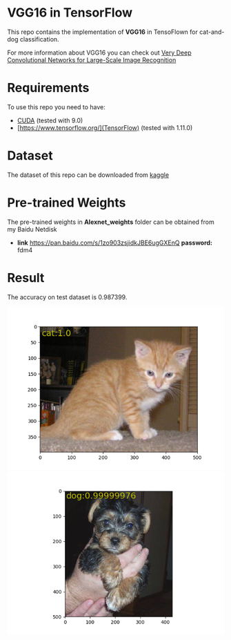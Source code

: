 # VGG16 in TensorFlow

This repo contains the implementation of **VGG16** in TensoFlown for cat-and-dog classification.

For more information about VGG16 you can check out [Very Deep Convolutional Networks for Large-Scale Image Recognition](https://arxiv.org/pdf/1409.1556v6.pdf)


# Requirements

To use this repo you need to have:

* [CUDA](https://developer.nvidia.com/cuda-toolkit) (tested with 9.0)
* [https://www.tensorflow.org/](TensorFlow) (tested with 1.11.0)

# Dataset
The dataset of this repo can be downloaded from [kaggle](https://www.kaggle.com/tongpython/cat-and-dog)

# Pre-trained Weights
The pre-trained weights in **Alexnet_weights** folder can be obtained from my Baidu Netdisk
* **link** https://pan.baidu.com/s/1zo903zsjidkJBE6ugGXEnQ  **password:** fdm4

# Result
The accuracy on test dataset is 0.987399.

![Result1:](result1.png)
![Result2:](result2.png)
